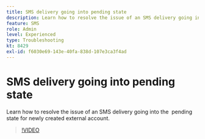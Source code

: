 ```yaml
---
title: SMS delivery going into pending state
description: Learn how to resolve the issue of an SMS delivery going into the  pending state for newly created external account.
feature: SMS
role: Admin
level: Experienced
type: Troubleshooting
kt: 8429
exl-id: f6030e69-143e-40fa-838d-107e3ca3f4ad
---
```

# SMS delivery going into pending state

Learn how to resolve the issue of an SMS delivery going into the  pending state for newly created external account.

>[!VIDEO](https://video.tv.adobe.com/v/335986?quality=12&learn=on)
